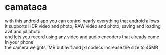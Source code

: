 # camataca
with this android app you can control nearly everything that android allows  
it supports HDR video and photo, RAW video and photo, saving and loading avif and jxl photo  
and lets you record using any video and audio encoders that already come in your phone  
the camera weights 1MB but avif and jxl codecs increase the size to 45MB  
